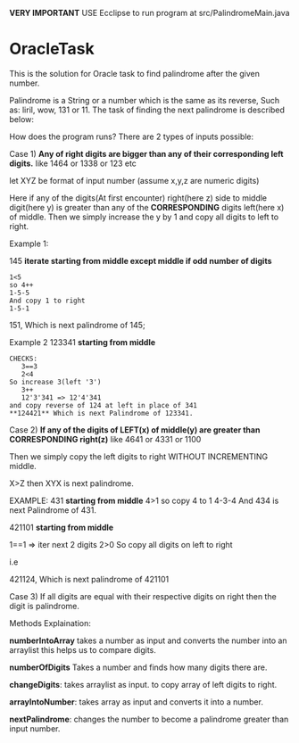 **VERY IMPORTANT** USE Ecclipse to run program at src/PalindromeMain.java


# OracleTask
This is the solution for Oracle task to find palindrome after the given number.

Palindrome is a String or a number which is the same as its reverse, Such as: liril, wow, 131 or 11. The task of finding the next palindrome is described below:

How does the program runs?
There are 2 types of inputs possible:

Case 1)
**Any of right digits are bigger than any of their corresponding left digits.**
like 1464 or 1338 or 123 etc

let XYZ be format of input number (assume x,y,z are numeric digits)


Here if any of the digits(At first encounter) right(here z) side to middle digit(here y) is greater than any of the **CORRESPONDING** digits left(here x) of middle. Then we simply increase the y by 1 and copy all digits to left to right.

Example 1:

145
    **iterate starting from middle except middle if odd number of digits**
    
    1<5
    so 4++
    1-5-5
    And copy 1 to right
    1-5-1

151, Which is next palindrome of 145;

Example 2
123341
    **starting from middle**
    
    CHECKS:
       3==3
       2<4
    So increase 3(left '3')
       3++
       12'3'341 => 12'4'341
    and copy reverse of 124 at left in place of 341
    **124421** Which is next Palindrome of 123341.

Case 2)
**If any of the digits of LEFT(x) of middle(y) are greater than CORRESPONDING right(z)**
like 4641 or 4331 or 1100 

Then we simply copy the left digits to right WITHOUT INCREMENTING middle.

X>Z then XYX is next palindrome.

EXAMPLE:
    431
    **starting from middle**
    4>1
    so copy 4 to 1 
    4-3-4
    And 434 is next Palindrome of 431.

421101
    **starting from middle**
    
   1==1 => iter next 2 digits
   2>0 
   So copy all digits on left to right

i.e

421124, Which is next palindrome of 421101

Case 3)
If all digits are equal with their respective digits on right then the digit is palindrome.


Methods Explaination:

**numberIntoArray** takes a number as input and converts the number into an arraylist this helps us to compare digits.

**numberOfDigits** Takes a number and finds how many digits there are.

**changeDigits**: takes arraylist as input. to copy array of left digits to right.

**arrayIntoNumber**: takes array as input and converts it into a number.
  
**nextPalindrome**: changes the number to become a palindrome greater than input number.


